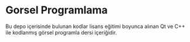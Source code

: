 # Gorsel Programlama

Bu depo içerisinde bulunan kodlar lisans eğitimi boyunca alınan Qt ve C++ ile kodlanmış görsel programla dersi içeriğidir.
